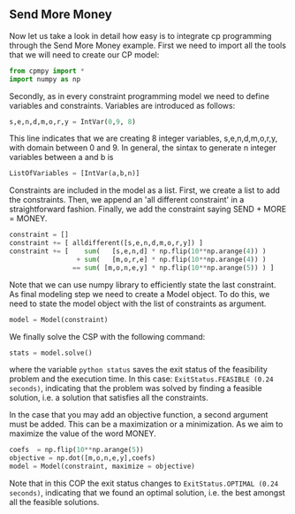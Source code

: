 ## Send More Money

Now let us take a look in detail how easy is to integrate cp programming through the Send More Money example. 
First we need to import all the tools that we will need to create our CP model:

```python
from cpmpy import *
import numpy as np
```

Secondly, as in every constraint programming model we need to define variables and constraints. Variables are introduced 
as follows:

```python
s,e,n,d,m,o,r,y = IntVar(0,9, 8)
```

This line indicates that we are creating 8 integer variables, s,e,n,d,m,o,r,y, with domain between 0 and 9. In general, the sintax to generate
n integer variables between a and b is

```python
ListOfVariables = [IntVar(a,b,n)]
```


Constraints are included in the model as a list. First, we create a list to add the constraints. Then, we append an 'all different constraint' in a straightforward fashion. Finally, we add the constraint saying SEND + MORE = MONEY. 

```python
constraint = []
constraint += [ alldifferent([s,e,n,d,m,o,r,y]) ]
constraint += [    sum(   [s,e,n,d] * np.flip(10**np.arange(4)) )
                 + sum(   [m,o,r,e] * np.flip(10**np.arange(4)) )
                == sum( [m,o,n,e,y] * np.flip(10**np.arange(5)) ) ]
```             
Note that we can use numpy library to efficiently state the last constraint. As final modeling step we need to create a Model object. To do this, we need to state the model
object with the list of constraints as argument.

```python
model = Model(constraint)
```
We finally solve the CSP with the following command:

```python
stats = model.solve()
```
where the variable ```python status``` saves the exit status of the feasibility problem and the execution time. In this case: ```ExitStatus.FEASIBLE (0.24 seconds)```, indicating that the problem was solved by finding a feasible solution, i.e. a solution that satisfies all the constraints.
 

In the case that you may add an objective function, a second argument must be added. This can be a maximization or a minimization. As we aim to maximize the value
of the word MONEY.

```python
coefs  = np.flip(10**np.arange(5))
objective = np.dot([m,o,n,e,y],coefs)
model = Model(constraint, maximize = objective)
```
Note that in this COP the exit status changes to ```ExitStatus.OPTIMAL (0.24 seconds)```, indicating that we found an optimal solution, i.e. the best amongst all the feasible solutions.

